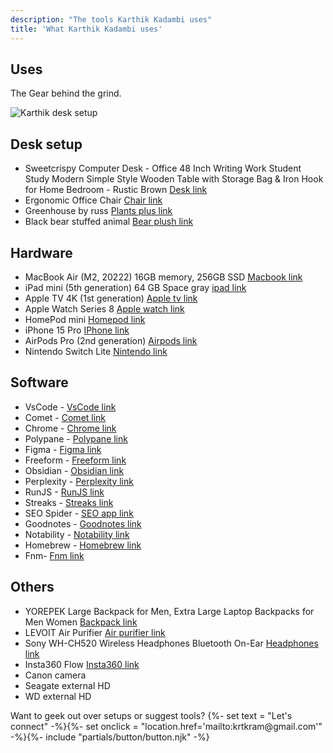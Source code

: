 ```yaml
---
description: "The tools Karthik Kadambi uses"
title: 'What Karthik Kadambi uses'
---
```

<section class="section-inset" aria-label="Hero section on what Karthik Kadambi uses">
  <div class="flow">
    <h1  class="header-branding">Uses</h1>
    <p>The Gear behind the grind.</p>
  </div>
</section>
<section class="uses" aria-label="Uses list">
  <img src="/assets/images/site/desk_setup.png" style="margin: auto" alt="Karthik desk setup" />
  <h2  class="header-branding">Desk setup</h2>
  <ul>
    <li>Sweetcrispy Computer Desk - Office 48 Inch Writing Work Student Study Modern Simple Style Wooden Table with Storage Bag & Iron Hook for Home Bedroom - Rustic Brown <a href="https://a.co/d/huTmnja" target="_blank" rel="nofollow">Desk link</a></li>
    <li>Ergonomic Office Chair  <a href="https://a.co/d/7X2FuSY" target="_blank" rel="nofollow">Chair link</a></li>
    <li>Greenhouse by russ <a href="https://www.costco.com/p/-/greenhouse-by-russ-12-inch-plush-plants-3-pack/4000237285?catalogId=10701&langId=-1&partNumber=4000237285&storeId=10301&krypto=1rxXZZN3ok31yqofL6%2BMx%2BGeU2o0oKyyVX9z4lm5%2BXvTG5nl2E%2Fvp8WCD0jFoC8Tb4IL1mA4wFAlBanRfXofL5lup%2FUf8rDdE6SDoqx%2FskExeJjeA3yzysJMsICKYtGBQKL46sHM8NEEfwxYej1fNM1tErZlQt67L6eJ%2BpN71c0bA%2By2v0M83dSj5nxrGyA7KbFUggc5MYEU4UDcYWCF7pOkkKsnAqvst6hzQO2aFfQwOqWc5Fk6HKiZL9hazz4mVWh4sVORJs3lR1RQtUNOK13fABz9lIYHioh7s1IdXdjD%2FIHPUpBklNJ4BI8SWdbzHuISgAxe6PPmeCT%2F0e3kc4H6utf2166gHmdjtKcJ9bdWUR2BrmzBMj0%2F8yNoSwxDQA%2BBkcxTWD26l4YqiNXFpxYuM%2BcTJwAVVuaIg9FwAUXLtvPWy%2FIsTyRxQ2wphrN468HfAIHhWSm9Qw6P%2FFZADzZktYXpLoAW5peV5RqyrfAloTG3omfv%2BP7RIMtpuXDYcyGpQ%2FbagLJhzFQf4jesZPgjomtS9VjRRz9LlD8mwNi8Cwbjx6inpJFDfgVLMYuva47cGd0zPSs3JzCgG2tef7E%2B6SZ6cotljH61lxG5oAE603oWLWP7ofoDebv%2FZco1I8%2B3wJuI13gwfuFGhjzwlFedV%2FpU6kdaTLtvV9OxzjEltYtBK5j0qpYsLSA01iQdxZQSVF77PBs0ct2XY9%2BmmZm%2F%2FtB%2FMwkpWFlaQvoVX6c4C%2FlGJo7xRb3w%2Bm2Rg579sy86gp5Dl3iyosKo4T3vHYdXvyqs12FuBAtHnUpzMkgnvFK14Bn8uDQmynUzK3GFna9g9yekC7phXYY5weMz6A4TjrWIdA96ZAlfskp%2BVjByCSLA8Tm3yG6MKfJpJGHtcS2xoaQCq54RxR%2FqAyOWwsmbw%2BNAxycbUFQdOZeSUzy2lblnddVnWgBbZsCGEi0%2FThFZnMb71bEpUPogqMJqQoiIfYP0on5X5rAB3nRjn91BhEzlbX%2BCGXMiU1ChzmDFroOhXMqWwei6j317zFF3clA4H%2BwDcjMlLDplCouxvuHszbK9US3aAD0n%2BGnr5p00HEC9PMP5o64AoFyvzyowvsvFLUjMgMEoIc6c8fbhHCNIE6KdN9enR0JPfsDnCeZMVg2oxNnCtC9ItPWyN48C5wVkaqkYBFu0xkL2PUiVrBRgQSj%2BsjW754oAlqkgpkd9mgm9TkkvWWa4NLBC6B3WcvyqARWWj7cJkEPtSFHMyyRiIvE%2FCxn6Cf8fpLmgl4D3%2FCtPCHbm3IDWgbHdifLv9VOMRzLySJTpQNYdl5l%2FuXAZV2cXP8jL4ly6d6vz6hw48uaev8QZAv2NkStWxJ8B7hdyRXW5US5UR%2BXj2EnMXlE6oK2EEPd2X2GduK8eEtP7xNUfHOihehCdjb9sN4h4wAaZAaUKyCfu3DEzV4ek%2BnPgyW8fkr1afNX%2BWK6c7C1%2Fq2Z09dWA6c%2B0ukpI8kpjae%2B7ZbMs7h%2BGajv9va%2BoWw0FxpyImpAsxCMQGuHxCE0PTgzERU7rTZNoOuETdEsh8%2FqZGQ%2BK%2FVX4DZ3dsnIlNQ3Zjl1ylYIJOec%2BbZh%2BACEA%2BGoxrBON5fmeQEXrlQBFw6FH7dnLE85C9plYjzRY1yw4f2dW7Il8WQ20qAvW4TwvnpmeT8628oR24FEH0kV1AXm6HW%2FUjGl217gD8rEF4douf%2F%2FdRXXhdSrUg8o8ETmKq50B6IRWV%2Fh%2B8apph5%2BvQV%2BlX3iWrIR2GyPARryUhzqVIkOMXP8W1gc%2BUhwif22VHwtz83PQ%2FNdXIe38lQcukqZsP4rth1HLhwu0araQPPfGT8KQrHOlTuuLgGtQlugYe8BGHuAtutzWkEdZ%2B23xRBDmMrBQNtS1dg0ORb9K4Ao%3D" target="_blank" rel="nofollow">Plants plus link</a></li>
    <li>Black bear stuffed animal <a href="https://thenationalparkstore.com/products/ck-black-bear-stuffed-animal-12?_pos=3&_sid=e779f7ab4&_ss=r" target="_blank" rel="nofollow">Bear plush link</a></li>
  </ul>
  <h2  class="header-branding">Hardware</h2>
  <ul>
    <li>MacBook Air (M2, 20222) 16GB memory, 256GB SSD <a href="https://support.apple.com/en-us/111867" target="_blank" rel="nofollow">Macbook link</a></li>
    <li>iPad mini (5th generation) 64 GB Space gray <a href="https://support.apple.com/en-us/111904" target="_blank" rel="nofollow">ipad link</a></li>
    <li>Apple TV 4K (1st generation) <a href="https://support.apple.com/en-us/111929" target="_blank" rel="nofollow">Apple tv link</a></li>
    <li>Apple Watch Series 8 <a href="https://support.apple.com/en-us/111848" target="_blank" rel="nofollow">Apple watch link</a></li>
    <li>HomePod mini <a href="https://www.apple.com/homepod-mini/" target="_blank" rel="nofollow">Homepod link</a></li>
    <li>iPhone 15 Pro <a href="https://support.apple.com/en-us/111829" target="_blank" rel="nofollow">IPhone link</a></li>
    <li>AirPods Pro (2nd generation) <a href="https://support.apple.com/en-us/docs/airpods/300992" target="_blank" rel="nofollow">Airpods link</a></li>
    <li>Nintendo Switch Lite  <a href="https://www.nintendo.com/us/gaming-systems/switch/lite/" target="_blank" rel="nofollow">Nintendo link</a></li>
  </ul>
  <h2  class="header-branding">Software</h2>
  <ul>
    <li>VsCode - <a href="https://code.visualstudio.com/" target="_blank" rel="nofollow">VsCode link</a></li>
    <li>Comet - <a href="https://www.perplexity.ai/comet" target="_blank" rel="nofollow">Comet link</a></li>
    <li>Chrome - <a href="https://www.google.com/chrome/" target="_blank" rel="nofollow">Chrome link</a></li>
    <li>Polypane - <a href="https://polypane.app/" target="_blank" rel="nofollow">Polypane link</a></li>
    <li>Figma - <a href="https://www.figma.com/" target="_blank" rel="nofollow">Figma link</a></li>
    <li>Freeform - <a href="https://apps.apple.com/us/app/freeform/id6443742539" target="_blank" rel="nofollow">Freeform link</a></li>
    <li>Obsidian - <a href="https://obsidian.md/" target="_blank" rel="nofollow">Obsidian link</a></li>
    <li>Perplexity - <a href="https://www.perplexity.ai/" target="_blank" rel="nofollow">Perplexity link</a></li>
    <li>RunJS -  <a href="https://runjs.app/" target="_blank" rel="nofollow">RunJS link</a></li>
    <li>Streaks - <a href="https://streaksapp.com/" target="_blank" rel="nofollow">Streaks link</a></li>
    <li>SEO Spider - <a href="https://www.screamingfrog.co.uk/seo-spider/" target="_blank" rel="nofollow">SEO app link</a></li>
    <li>Goodnotes - <a href="https://www.goodnotes.com/" target="_blank" rel="nofollow">Goodnotes link</a></li>
    <li>Notability - <a href="https://notability.com/" target="_blank" rel="nofollow">Notability link</a></li>
    <li>Homebrew - <a href="https://brew.sh/" target="_blank" rel="nofollow">Homebrew link</a></li>
    <li>Fnm- <a href="https://github.com/Schniz/fnm" target="_blank" rel="nofollow">Fnm link</a></li>
  </ul>
  <h2  class="header-branding">Others</h2>
  <ul>
    <li>YOREPEK Large Backpack for Men, Extra Large Laptop Backpacks for Men Women <a href="https://a.co/d/f0d0BfR" target="_blank" rel="nofollow">Backpack link</a></li>
    <li>LEVOIT Air Purifier <a href="https://a.co/d/hiGu3DG" target="_blank" rel="nofollow">Air purifier link</a></li>
    <li>Sony WH-CH520 Wireless Headphones Bluetooth On-Ear <a href="https://a.co/d/5Xl1niT" target="_blank" rel="nofollow">Headphones link</a></li>
    <li>Insta360 Flow <a href="https://store.insta360.com/product/flow?c=2217&from=nav_product&_gl=1*rrmxue*_up*MQ..*_ga*MTI0MzkwNDMwMS4xNzYwNjQzNjEw*_ga_46QD011RHK*czE3NjA2NDM2MDkkbzEkZzEkdDE3NjA2NDM2MjEkajQ4JGwwJGgw*_ga_7TV2BE92TS*czE3NjA2NDM2MDkkbzEkZzEkdDE3NjA2NDM2MjEkajQ4JGwwJGgw" target="_blank" rel="nofollow">Insta360 link</a></li>
    <li>Canon camera</li>
    <li>Seagate external HD</li>
    <li>WD external HD</li>
  </ul>
  <p>
    Want to geek out over setups or suggest tools?
    {%- set text = "Let's connect" -%}{%- set onclick = "location.href='mailto:krtkram@gmail.com'" -%}{%- include "partials/button/button.njk" -%}
  </p>
</section>